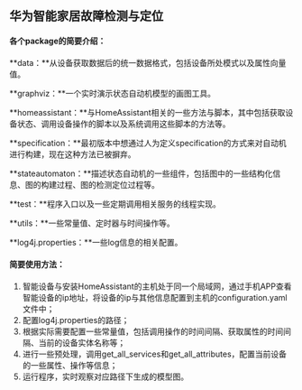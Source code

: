 ## 华为智能家居故障检测与定位

#### 各个package的简要介绍：

**data：**从设备获取数据后的统一数据格式，包括设备所处模式以及属性向量值。

**graphviz：**一个实时演示状态自动机模型的画图工具。

**homeassistant：**与HomeAssistant相关的一些方法与脚本，其中包括获取设备状态、调用设备操作的脚本以及系统调用这些脚本的方法等。

**specification：**最初版本中想通过人为定义specification的方式来对自动机进行构建，现在这种方法已被摒弃。

**stateautomaton：**描述状态自动机的一些组件，包括图中的一些结构化信息、图的构建过程、图的检测定位过程等。

**test：**程序入口以及一些定期调用相关服务的线程实现。

**utils：**一些常量值、定时器与时间操作等。

**log4j.properties：**一些log信息的相关配置。



#### 简要使用方法：

1. 智能设备与安装HomeAssistant的主机处于同一个局域网，通过手机APP查看智能设备的ip地址，将设备的ip与其他信息配置到主机的configuration.yaml文件中；
2. 配置log4j.properties的路径；
3. 根据实际需要配置一些常量值，包括调用操作的时间间隔、获取属性的时间间隔、当前的设备实体名称等；
4. 进行一些预处理，调用get_all_services和get_all_attributes，配置当前设备的一些属性、操作等信息；
5. 运行程序，实时观察对应路径下生成的模型图。

